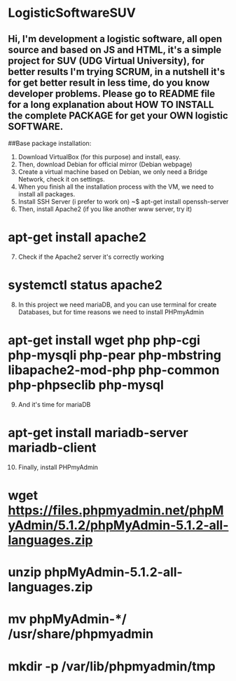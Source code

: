 # LogisticSoftwareSUV
Hi,  I'm development a logistic software, all open source and based on JS and HTML, it's a simple project for SUV (UDG Virtual University), for better results I'm trying SCRUM, in a nutshell it's for get better result in less time, do you know developer problems. Please go to README file for a long explanation about HOW TO INSTALL the complete PACKAGE for get your OWN logistic SOFTWARE.
---------
##Base package installation:

1. Download VirtualBox (for this purpose) and install, easy.
2. Then, download Debian for official mirror (Debian webpage)
3. Create a virtual machine based on Debian, we only need a Bridge Network, check it on settings.
4. When you finish all the installation process with the VM, we need to install all packages.
5. Install SSH Server (i prefer to work on)
~$ apt-get install openssh-server
6. Then, install Apache2 (if you like another www server, try it)
# apt-get install apache2
7. Check if the Apache2 server it's correctly working
# systemctl status apache2
8. In this project we need mariaDB, and you can use terminal for create Databases, but for time reasons we need to install PHPmyAdmin
# apt-get install wget php php-cgi php-mysqli php-pear php-mbstring libapache2-mod-php php-common php-phpseclib php-mysql
9. And it's time for mariaDB
# apt-get install mariadb-server mariadb-client
10. Finally, install PHPmyAdmin
# wget https://files.phpmyadmin.net/phpMyAdmin/5.1.2/phpMyAdmin-5.1.2-all-languages.zip
# unzip phpMyAdmin-5.1.2-all-languages.zip
# mv phpMyAdmin-*/ /usr/share/phpmyadmin
# mkdir -p /var/lib/phpmyadmin/tmp
